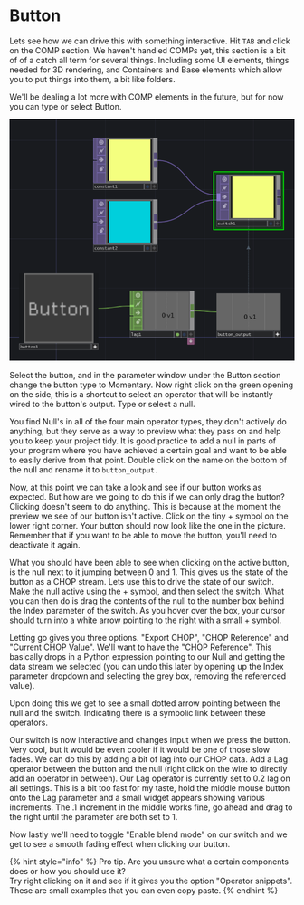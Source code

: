 # Button

Lets see how we can drive this with something interactive. Hit `TAB` and click on the COMP section. We haven't handled COMPs yet, this section is a bit of of a catch all term for several things. Including some UI elements, things needed for 3D rendering, and Containers and Base elements which allow you to put things into them, a bit like folders.

We'll be dealing a lot more with COMP elements in the future, but for now you can type or select Button.

![](../../../.gitbook/assets/image%20%2839%29.png)

Select the button, and in the parameter window under the Button section change the button type to Momentary. Now right click on the green opening on the side, this is a shortcut to select an operator that will be instantly wired to the button's output. Type or select a null.

You find Null's in all of the four main operator types, they don't actively do anything, but they serve as a way to preview what they pass on and help you to keep your project tidy. It is good practice to add a null in parts of your program where you have achieved a certain goal and want to be able to easily derive from that point. Double click on the name on the bottom of the null and rename it to `button_output.` 

Now, at this point we can take a look and see if our button works as expected. But how are we going to do this if we can only drag the button? Clicking doesn't seem to do anything. This is because at the moment the preview we see of our button isn't active. Click on the tiny + symbol on the lower right corner. Your button should now look like the one in the picture. Remember that if you want to be able to move the button, you'll need to deactivate it again.

What you should have been able to see when clicking on the active button, is the null next to it jumping between 0 and 1. This gives us the state of the button as a CHOP stream. Lets use this to drive the state of our switch. Make the null active using the + symbol, and then select the switch. What you can then do is drag the contents of the null to the number box behind the Index parameter of the switch. As you hover over the box, your cursor should turn into a white arrow pointing to the right with a small + symbol.

Letting go gives you three options. "Export CHOP", "CHOP Reference" and "Current CHOP Value". We'll want to have the "CHOP Reference". This basically drops in a Python expression pointing to our Null and getting the data stream we selected \(you can undo this later by opening up the Index parameter dropdown and selecting the grey box, removing the referenced value\).

Upon doing this we get to see a small dotted arrow pointing between the null and the switch. Indicating there is a symbolic link between these operators.

Our switch is now interactive and changes input when we press the button. Very cool, but it would be even cooler if it would be one of those slow fades. We can do this by adding  a bit of lag into our CHOP data. Add a Lag operator between the button and the null \(right click on the wire to directly add an operator in between\).  Our Lag operator is currently set to 0.2 lag on all settings. This is a bit too fast for my taste, hold the middle mouse button onto the Lag parameter and a small widget appears showing various increments. The .1 increment in the middle works fine, go ahead and drag to the right until the parameter are both set to 1.

Now lastly we'll need to toggle "Enable blend mode" on our switch and we get to see a smooth fading effect when clicking our button.

{% hint style="info" %}
Pro tip. Are you unsure what a certain components does or how you should use it?   
Try right clicking on it and see if it gives you the option "Operator snippets". These are small examples that you can even copy paste.
{% endhint %}

